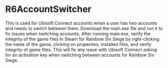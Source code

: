# R6AccountSwitcher
 This is used for Ubisoft Connect accounts when a user has two accounts and needs to switch between them. Download the main.exe file and run it to fix issues when switching accounts. After running main.exe, verify the integrity of the game files in Steam for Rainbow Six Siege by right-clicking the name of the game, clicking on properties, installed files, and verify integrity of game files. This will fix any issue with Ubisoft Connect asking for an activation key when switching between accounts for Rainbow Six Siege.
